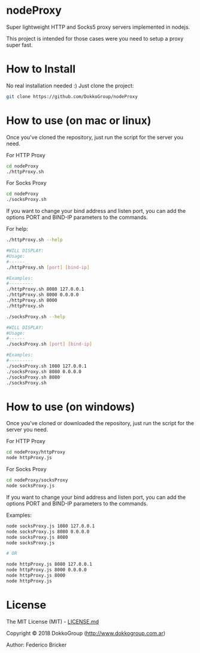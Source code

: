 nodeProxy
=========

Super lightweight HTTP and Socks5 proxy servers implemented in nodejs.

This project is intended for those cases were you need to setup a proxy super fast.

How to Install
==============

No real installation needed :) Just clone the project:
```bash
git clone https://github.com/DokkoGroup/nodeProxy
```

How to use (on mac or linux)
============================

Once you've cloned the repository, just run the script for the server you need.

For HTTP Proxy
```bash
cd nodeProxy
./httpProxy.sh
```


For Socks Proxy
```bash
cd nodeProxy
./socksProxy.sh
```

If you want to change your bind address and listen port, you can add the options PORT and BIND-IP parameters to the commands.

For help:
```bash
./httpProxy.sh --help

#WILL DISPLAY:
#Usage:
#------
./httpProxy.sh [port] [bind-ip]

#Examples:
#---------
./httpProxy.sh 8080 127.0.0.1
./httpProxy.sh 8000 0.0.0.0
./httpProxy.sh 8000
./httpProxy.sh
```


```bash
./socksProxy.sh --help

#WILL DISPLAY:
#Usage:
#------
./socksProxy.sh [port] [bind-ip]

#Examples:
#---------
./socksProxy.sh 1080 127.0.0.1
./socksProxy.sh 8080 0.0.0.0
./socksProxy.sh 8080
./socksProxy.sh

```


How to use (on windows)
=======================

Once you've cloned or downloaded the repository, just run the script for the server you need.

For HTTP Proxy
```bash
cd nodeProxy/httpProxy
node httpProxy.js
```


For Socks Proxy
```bash
cd nodeProxy/socksProxy
node socksProxy.js
```

If you want to change your bind address and listen port, you can add the options PORT and BIND-IP parameters to the commands.

Examples:
```bash
node socksProxy.js 1080 127.0.0.1
node socksProxy.js 8080 0.0.0.0
node socksProxy.js 8080
node socksProxy.js

# OR

node httpProxy.js 8080 127.0.0.1
node httpProxy.js 8000 0.0.0.0
node httpProxy.js 8000
node httpProxy.js
```



License
=======

The MIT License (MIT) - [LICENSE.md](LICENSE.md)

Copyright &copy; 2018 DokkoGroup (http://www.dokkogroup.com.ar)

Author: Federico Bricker
